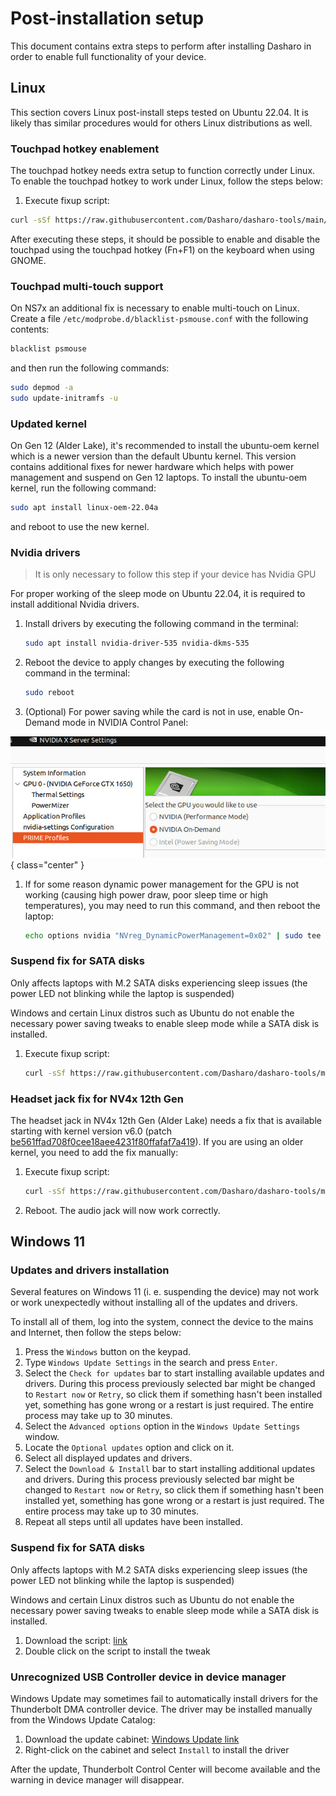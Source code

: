 # Post-installation setup

This document contains extra steps to perform after installing Dasharo in order
to enable full functionality of your device.

## Linux

This section covers Linux post-install steps tested on Ubuntu 22.04. It is
likely thas similar procedures would for others Linux distributions as well.

### Touchpad hotkey enablement

The touchpad hotkey needs extra setup to function correctly under Linux. To
enable the touchpad hotkey to work under Linux, follow the steps below:

1. Execute fixup script:

```bash
curl -sSf https://raw.githubusercontent.com/Dasharo/dasharo-tools/main/clevo/touchpad-fixup | sudo sh
```

After executing these steps, it should be possible to enable and disable the
touchpad using the touchpad hotkey (Fn+F1) on the keyboard when using GNOME.

### Touchpad multi-touch support

On NS7x an additional fix is necessary to enable multi-touch on Linux. Create
a file `/etc/modprobe.d/blacklist-psmouse.conf` with the following contents:

```bash
blacklist psmouse
```

and then run the following commands:

```bash
sudo depmod -a
sudo update-initramfs -u
```

### Updated kernel

On Gen 12 (Alder Lake), it's recommended to install the ubuntu-oem kernel which
is a newer version than the default Ubuntu kernel. This version contains
additional fixes for newer hardware which helps with power management and
suspend on Gen 12 laptops. To install the ubuntu-oem kernel, run the following
command:

```bash
sudo apt install linux-oem-22.04a
```

and reboot to use the new kernel.

### Nvidia drivers

> It is only necessary to follow this step if your device has Nvidia GPU

For proper working of the sleep mode on Ubuntu 22.04, it is required to
install additional Nvidia drivers.

1. Install drivers by executing the following command in the terminal:

    ```bash
    sudo apt install nvidia-driver-535 nvidia-dkms-535
    ```

1. Reboot the device to apply changes by executing the following command in the
    terminal:

    ```bash
    sudo reboot
    ```

1. (Optional) For power saving while the card is not in use, enable On-Demand
   mode in NVIDIA Control Panel:

![](/images/nv4x_nvidia_panel.jpg){ class="center" }

1. If for some reason dynamic power management for the GPU is not working
   (causing high power draw, poor sleep time or high temperatures), you may
   need to run this command, and then reboot the laptop:

    ```bash
    echo options nvidia "NVreg_DynamicPowerManagement=0x02" | sudo tee /etc/modprobe.d/nvidia_rtd3.conf
    ```

### Suspend fix for SATA disks

Only affects laptops with M.2 SATA disks experiencing sleep issues (the power
LED not blinking while the laptop is suspended)

Windows and certain Linux distros such as Ubuntu do not enable the necessary
power saving tweaks to enable sleep mode while a SATA disk is installed.

1. Execute fixup script:

    ```bash
    curl -sSf https://raw.githubusercontent.com/Dasharo/dasharo-tools/main/clevo/sata-suspend-fixup | sudo sh
    ```

### Headset jack fix for NV4x 12th Gen

The headset jack in NV4x 12th Gen (Alder Lake) needs a fix that is available
starting with kernel version v6.0 (patch
[be561ffad708f0cee18aee4231f80ffafaf7a419](https://github.com/torvalds/linux/commit/be561ffad708f0cee18aee4231f80ffafaf7a419)).
If you are using an older kernel, you need to add the fix manually:

1. Execute fixup script:

    ```bash
    curl -sSf https://raw.githubusercontent.com/Dasharo/dasharo-tools/main/clevo/nv4x-audio-fixup | sudo sh
    ```

1. Reboot. The audio jack will now work correctly.

## Windows 11

### Updates and drivers installation

Several features on Windows 11 (i. e. suspending the device) may not work or
work unexpectedly without installing all of the updates and drivers.

To install all of them, log into the system, connect the device to the mains
and Internet, then follow the steps below:

1. Press the `Windows` button on the keypad.
1. Type `Windows Update Settings` in the search and press `Enter`.
1. Select the `Check for updates` bar to start installing available updates and
    drivers. During this process previously selected bar might be changed to
    `Restart now` or `Retry`, so click them if something hasn't been installed
    yet, something has gone wrong or a restart is just required. The entire
    process may take up to 30 minutes.
1. Select the `Advanced options` option in the `Windows Update Settings` window.
1. Locate the `Optional updates` option and click on it.
1. Select all displayed updates and drivers.
1. Select the `Download & Install` bar to start installing additional updates
    and drivers. During this process previously selected bar might be changed
    to `Restart now` or `Retry`, so click them if something hasn't been
    installed yet, something has gone wrong or a restart is just required.
    The entire process may take up to 30 minutes.
1. Repeat all steps until all updates have been installed.

### Suspend fix for SATA disks

Only affects laptops with M.2 SATA disks experiencing sleep issues (the power
LED not blinking while the laptop is suspended)

Windows and certain Linux distros such as Ubuntu do not enable the necessary
power saving tweaks to enable sleep mode while a SATA disk is installed.

1. Download the script: [link](https://raw.githubusercontent.com/Dasharo/dasharo-tools/main/clevo/sata-suspend-fixup.bat)
2. Double click on the script to install the tweak

### Unrecognized USB Controller device in device manager

Windows Update may sometimes fail to automatically install drivers for the
Thunderbolt DMA controller device. The driver may be installed manually from
the Windows Update Catalog:

1. Download the update cabinet: [Windows Update link](https://catalog.s.download.windowsupdate.com/d/msdownload/update/driver/drvs/2023/10/12081e68-169e-483b-9180-87f40ecc6904_8aa1088bc7bd88105d5c4e4a504bfb9bdcd01078.cab)
2. Right-click on the cabinet and select `Install` to install the driver

After the update, Thunderbolt Control Center will become available and the
warning in device manager will disappear.
